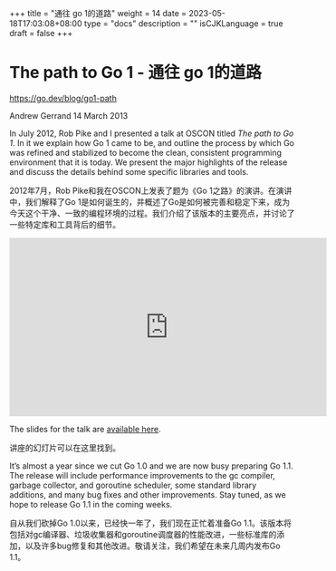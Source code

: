 +++
title = "通往 go 1的道路"
weight = 14
date = 2023-05-18T17:03:08+08:00
type = "docs"
description = ""
isCJKLanguage = true
draft = false
+++

# The path to Go 1 - 通往 go 1的道路

https://go.dev/blog/go1-path

Andrew Gerrand
14 March 2013

In July 2012, Rob Pike and I presented a talk at OSCON titled *The path to Go 1*. In it we explain how Go 1 came to be, and outline the process by which Go was refined and stabilized to become the clean, consistent programming environment that it is today. We present the major highlights of the release and discuss the details behind some specific libraries and tools.

2012年7月，Rob Pike和我在OSCON上发表了题为《Go 1之路》的演讲。在演讲中，我们解释了Go 1是如何诞生的，并概述了Go是如何被完善和稳定下来，成为今天这个干净、一致的编程环境的过程。我们介绍了该版本的主要亮点，并讨论了一些特定库和工具背后的细节。

<iframe src="https://www.youtube.com/embed/bj9T2c2Xk_s" width="560" height="315" frameborder="0" allowfullscreen="" mozallowfullscreen="" webkitallowfullscreen="" style="box-sizing: border-box;"></iframe>

The slides for the talk are [available here](https://go.dev/talks/2012/go1.slide).

讲座的幻灯片可以在这里找到。

It’s almost a year since we cut Go 1.0 and we are now busy preparing Go 1.1. The release will include performance improvements to the gc compiler, garbage collector, and goroutine scheduler, some standard library additions, and many bug fixes and other improvements. Stay tuned, as we hope to release Go 1.1 in the coming weeks.

自从我们砍掉Go 1.0以来，已经快一年了，我们现在正忙着准备Go 1.1。该版本将包括对gc编译器、垃圾收集器和goroutine调度器的性能改进，一些标准库的添加，以及许多bug修复和其他改进。敬请关注，我们希望在未来几周内发布Go 1.1。
